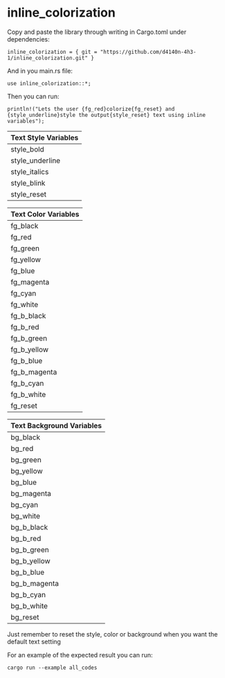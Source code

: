 # inline_colorization
Copy and paste the library through writing in Cargo.toml under dependencies:
```
inline_colorization = { git = "https://github.com/d4140n-4h3-1/inline_colorization.git" }
```
And in you main.rs file:
```
use inline_colorization::*;
```
Then you can run:
```
println!("Lets the user {fg_red}colorize{fg_reset} and {style_underline}style the output{style_reset} text using inline variables");
```
| Text Style Variables |
|----------------------|
| style_bold           |
| style_underline      |
| style_italics        |
| style_blink          |
| style_reset          |


| Text Color Variables |
|----------------------|
| fg_black             |
| fg_red               |
| fg_green             |
| fg_yellow            |
| fg_blue              |
| fg_magenta           |
| fg_cyan              |
| fg_white             |
| fg_b_black           |
| fg_b_red             |
| fg_b_green           |
| fg_b_yellow          |
| fg_b_blue            |
| fg_b_magenta         |
| fg_b_cyan            |
| fg_b_white           |
| fg_reset             |


| Text Background Variables |
|---------------------------|
| bg_black                  |
| bg_red                    |
| bg_green                  |
| bg_yellow                 |
| bg_blue                   |
| bg_magenta                |
| bg_cyan                   |
| bg_white                  |
| bg_b_black                |
| bg_b_red                  |
| bg_b_green                |
| bg_b_yellow               |
| bg_b_blue                 |
| bg_b_magenta              |
| bg_b_cyan                 |
| bg_b_white                |
| bg_reset                  |

Just remember to reset the style, color or background when you want the default text setting

For an example of the expected result you can run:

```
cargo run --example all_codes
```
